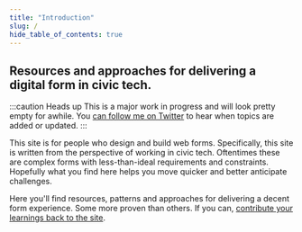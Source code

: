 ```yaml
---
title: "Introduction"
slug: /
hide_table_of_contents: true
---
```


## Resources and approaches for delivering a digital form in civic tech.

:::caution Heads up
This is a major work in progress and will look pretty empty for awhile. You [can follow me on Twitter](https://twitter.com/FormBuilders) to hear when topics are added or updated.
:::

This site is for people who design and build web forms. Specifically, this site is written from the perspective of working in civic tech. Oftentimes these are complex forms with less-than-ideal requirements and constraints. Hopefully what you find here helps you move quicker and better anticipate challenges.

Here you'll find resources, patterns and approaches for delivering a decent form experience. Some more proven than others. If you can, [contribute your learnings back to the site](/contributing).
